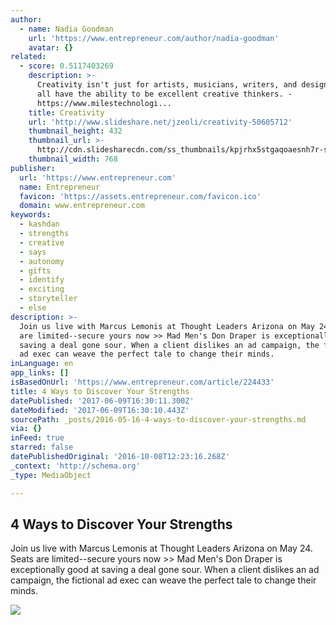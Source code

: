 ```yaml
---
author:
  - name: Nadia Goodman
    url: 'https://www.entrepreneur.com/author/nadia-goodman'
    avatar: {}
related:
  - score: 0.5117403269
    description: >-
      Creativity isn't just for artists, musicians, writers, and designers. We
      all have the ability to be excellent creative thinkers. -
      https://www.milestechnologi...
    title: Creativity
    url: 'http://www.slideshare.net/jzeoli/creativity-50605712'
    thumbnail_height: 432
    thumbnail_url: >-
      http://cdn.slidesharecdn.com/ss_thumbnails/kpjrhx5stgaqoaesnh7r-signature-3f945d39ba23dd9cfcfd3fee5874bd5293c55aa2180b30512d3379a1f65479ee-poli-150716175148-lva1-app6892-thumbnail-4.jpg?cb=1438021298
    thumbnail_width: 768
publisher:
  url: 'https://www.entrepreneur.com'
  name: Entrepreneur
  favicon: 'https://assets.entrepreneur.com/favicon.ico'
  domain: www.entrepreneur.com
keywords:
  - kashdan
  - strengths
  - creative
  - says
  - autonomy
  - gifts
  - identify
  - exciting
  - storyteller
  - else
description: >-
  Join us live with Marcus Lemonis at Thought Leaders Arizona on May 24. Seats
  are limited--secure yours now >> Mad Men's Don Draper is exceptionally good at
  saving a deal gone sour. When a client dislikes an ad campaign, the fictional
  ad exec can weave the perfect tale to change their minds.
inLanguage: en
app_links: []
isBasedOnUrl: 'https://www.entrepreneur.com/article/224433'
title: 4 Ways to Discover Your Strengths
datePublished: '2017-06-09T16:30:11.300Z'
dateModified: '2017-06-09T16:30:10.443Z'
sourcePath: _posts/2016-05-16-4-ways-to-discover-your-strengths.md
via: {}
inFeed: true
starred: false
datePublishedOriginal: '2016-10-08T12:23:16.268Z'
_context: 'http://schema.org'
_type: MediaObject

---
```

<article style=""><h1>4 Ways to Discover Your Strengths</h1><p>Join us live with Marcus Lemonis at Thought Leaders Arizona on May 24. Seats are limited--secure yours now &gt;&gt; Mad Men's Don Draper is exceptionally good at saving a deal gone sour. When a client dislikes an ad campaign, the fictional ad exec can weave the perfect tale to change their minds.</p><img src="https://assets.entrepreneur.com/blog/h1/4-ways-to-discover-your-strengths.jpg" /></article>